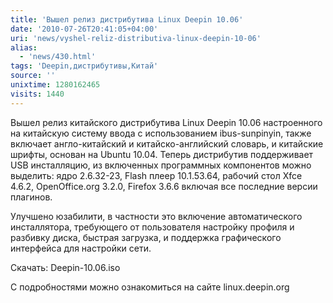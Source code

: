 ```yaml
---
title: 'Вышел релиз дистрибутива Linux Deepin 10.06'
date: '2010-07-26T20:41:05+04:00'
uri: 'news/vyshel-reliz-distributiva-linux-deepin-10-06'
alias: 
  - 'news/430.html'
tags: 'Deepin,дистрибутивы,Китай'
source: ''
unixtime: 1280162465
visits: 1440
---
```

Вышел релиз китайского дистрибутива Linux Deepin 10.06 настроенного на китайскую систему ввода с использованием  ibus-sunpinyin, также включает англо-китайский и китайско-английский словарь, и китайские шрифты, основан на Ubuntu 10.04. Теперь дистрибутив  поддерживает USB инсталляцию, из включенных программных компонентов  можно выделить:  ядро 2.6.32-23, Flash плеер 10.1.53.64, рабочий стол  Xfce 4.6.2, OpenOffice.org 3.2.0, Firefox 3.6.6 включая все последние версии плагинов.

Улучшено юзабилити, в частности это включение автоматического инсталлятора, требующего от пользователя настройку профиля и разбивку диска,  быстрая загрузка, и поддержка графического интерфейса для настройки сети.

Скачать: Deepin-10.06.iso

C подробностями  можно ознакомиться на сайте  linux.deepin.org
